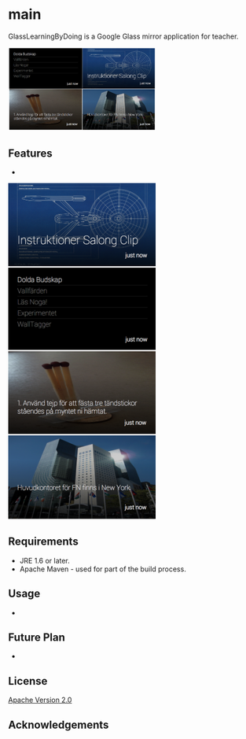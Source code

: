 main
====

GlassLearningByDoing is a Google Glass mirror application for teacher.  

<img src="http://github.com/Elekron/main/blob/master/imges/exempleOfAllCard.png" width="300" />&nbsp;&nbsp;&nbsp;&nbsp;



## Features
* 


<img src="http://github.com/Elekron/main/blob/master/imges/exempleNotificationCard.png" width="300" />
<img src="http://github.com/Elekron/main/blob/master/imges/exempleListCard.png" width="300" />
<img src="http://github.com/Elekron/main/blob/master/imges/exempleTaskCard.png" width="300" />
<img src="http://github.com/Elekron/main/blob/master/imges/exempleInfoCard.png" width="300" />



## Requirements
* JRE 1.6 or later.
* Apache Maven - used for part of the build process.

## Usage
* 


## Future Plan
* 

## License

[Apache Version 2.0](http://www.apache.org/licenses/LICENSE-2.0.html)

## Acknowledgements
